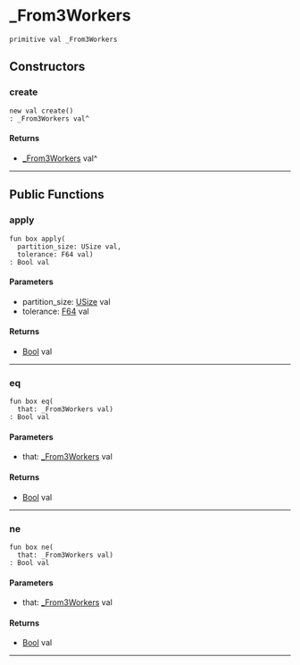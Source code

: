 # _From3Workers

```pony
primitive val _From3Workers
```

## Constructors

### create

```pony
new val create()
: _From3Workers val^
```

#### Returns

* [_From3Workers](wallaroo-ent-rebalancing-_From3Workers) val^

---

## Public Functions

### apply

```pony
fun box apply(
  partition_size: USize val,
  tolerance: F64 val)
: Bool val
```
#### Parameters

*   partition_size: [USize](builtin-USize) val
*   tolerance: [F64](builtin-F64) val

#### Returns

* [Bool](builtin-Bool) val

---

### eq

```pony
fun box eq(
  that: _From3Workers val)
: Bool val
```
#### Parameters

*   that: [_From3Workers](wallaroo-ent-rebalancing-_From3Workers) val

#### Returns

* [Bool](builtin-Bool) val

---

### ne

```pony
fun box ne(
  that: _From3Workers val)
: Bool val
```
#### Parameters

*   that: [_From3Workers](wallaroo-ent-rebalancing-_From3Workers) val

#### Returns

* [Bool](builtin-Bool) val

---

